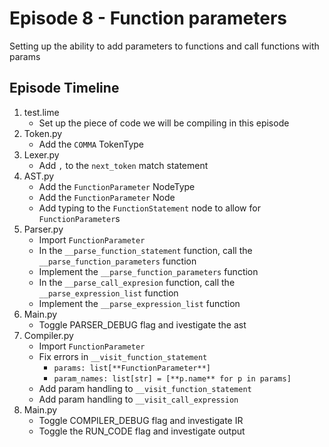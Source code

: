# Episode 8 - Function parameters
Setting up the ability to add parameters to functions and call functions with params

## Episode Timeline
1. test.lime
    - Set up the piece of code we will be compiling in this episode
2. Token.py
    - Add the `COMMA` TokenType
3. Lexer.py
    - Add `,` to the `next_token` match statement
4. AST.py
    - Add the `FunctionParameter` NodeType
    - Add the `FunctionParameter` Node
    - Add typing to the `FunctionStatement` node to allow for `FunctionParameter`s
5. Parser.py
    - Import `FunctionParameter`
    - In the `__parse_function_statement` function, call the `__parse_function_parameters` function
    - Implement the `__parse_function_parameters` function
    - In the `__parse_call_expresion` function, call the `__parse_expression_list` function
    - Implement the `__parse_expression_list` function
6. Main.py
    - Toggle PARSER_DEBUG flag and ivestigate the ast
7. Compiler.py
    - Import `FunctionParameter`
    - Fix errors in `__visit_function_statement`
        - `params: list[**FunctionParameter**]`
        - `param_names: list[str] = [**p.name** for p in params]`
    - Add param handling to `__visit_function_statement`
    - Add param handling to `__visit_call_expression`
8. Main.py
    - Toggle COMPILER_DEBUG flag and investigate IR
    - Toggle the RUN_CODE flag and investigate output
